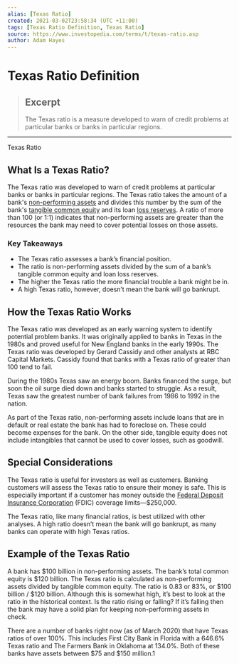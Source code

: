 ```yaml
---
alias: [Texas Ratio]
created: 2021-03-02T23:58:34 (UTC +11:00)
tags: [Texas Ratio Definition, Texas Ratio]
source: https://www.investopedia.com/terms/t/texas-ratio.asp
author: Adam Hayes
---
```


# Texas Ratio Definition

> ## Excerpt
> The Texas ratio is a measure developed to warn of credit problems at particular banks or banks in particular regions.

---

Texas Ratio
## What Is a Texas Ratio?

The Texas ratio was developed to warn of credit problems at particular banks or banks in particular regions. The Texas ratio takes the amount of a bank's [non-performing assets](https://www.investopedia.com/terms/n/non-performing-assets.asp) and divides this number by the sum of the bank's [tangible common equity](https://www.investopedia.com/terms/t/tangible-common-equity.asp) and its loan [loss reserves](https://www.investopedia.com/terms/l/loss-reserve.asp). A ratio of more than 100 (or 1:1) indicates that non-performing assets are greater than the resources the bank may need to cover potential losses on those assets.

### Key Takeaways

-   The Texas ratio assesses a bank’s financial position.
-   The ratio is non-performing assets divided by the sum of a bank’s tangible common equity and loan loss reserves.  
-   The higher the Texas ratio the more financial trouble a bank might be in. 
-   A high Texas ratio, however, doesn’t mean the bank will go bankrupt.

## How the Texas Ratio Works

The Texas ratio was developed as an early warning system to identify potential problem banks. It was originally applied to banks in Texas in the 1980s and proved useful for New England banks in the early 1990s. The Texas ratio was developed by Gerard Cassidy and other analysts at RBC Capital Markets. Cassidy found that banks with a Texas ratio of greater than 100 tend to fail. 

During the 1980s Texas saw an energy boom. Banks financed the surge, but soon the oil surge died down and banks started to struggle. As a result, Texas saw the greatest number of bank failures from 1986 to 1992 in the nation. 

As part of the Texas ratio, non-performing assets include loans that are in default or real estate the bank has had to foreclose on. These could become expenses for the bank. On the other side, tangible equity does not include intangibles that cannot be used to cover losses, such as goodwill. 

## Special Considerations

The Texas ratio is useful for investors as well as customers. Banking customers will assess the Texas ratio to ensure their money is safe. This is especially important if a customer has money outside the [Federal Deposit Insurance Corporation](https://www.investopedia.com/terms/f/fdic.asp) (FDIC) coverage limits—$250,000. 

The Texas ratio, like many financial ratios, is best utilized with other analyses. A high ratio doesn’t mean the bank will go bankrupt, as many banks can operate with high Texas ratios. 

## Example of the Texas Ratio

A bank has $100 billion in non-performing assets. The bank’s total common equity is $120 billion. The Texas ratio is calculated as non-performing assets divided by tangible common equity. The ratio is 0.83 or 83%, or $100 billion / $120 billion. Although this is somewhat high, it’s best to look at the ratio in the historical context. Is the ratio rising or falling? If it’s falling then the bank may have a solid plan for keeping non-performing assets in check. 

There are a number of banks right now (as of March 2020) that have Texas ratios of over 100%. This includes First City Bank in Florida with a 646.6% Texas ratio and The Farmers Bank in Oklahoma at 134.0%. Both of these banks have assets between $75 and $150 million.1
